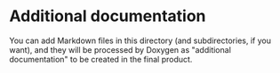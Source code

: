 
Additional documentation
========================

You can add Markdown files in this directory (and subdirectories, if you want),
and they will be processed by Doxygen as "additional documentation" to be
created in the final product.
